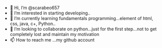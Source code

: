 - 👋 Hi, I’m @scarabeo657
- 👀 I’m interested in starting developing..
- 🌱 I’m currently learning fundamentals programming...element of html, css, java, c+, Python..
- 💞️ I’m looking to collaborate on python...just for the first step...not to get completely lost and maintain my motivation
- 📫 How to reach me ...my github account

<!---
scarabeo657/scarabeo657 is a ✨ special ✨ repository because its `README.md` (this file) appears on your GitHub profile.
You can click the Preview link to take a look at your changes.
--->
